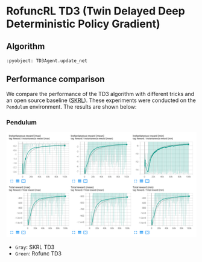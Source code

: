 # RofuncRL TD3 (Twin Delayed Deep Deterministic Policy Gradient)

## Algorithm 

```{literalinclude} ../../../../rofunc/learning/RofuncRL/agents/online/td3_agent.py
:pyobject: TD3Agent.update_net
```

## Performance comparison

We compare the performance of the TD3 algorithm with different tricks and an open source baseline 
([SKRL](https://github.com/Toni-SM/skrl/tree/main)). These experiments were conducted on the `Pendulum` environment. 
The results are shown below:

### Pendulum
![Pendulum](../../../img/RofuncTD3_Pendulum_perf.png)
- `Gray`: SKRL TD3
- `Green`: Rofunc TD3
